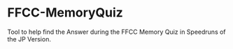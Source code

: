 # FFCC-MemoryQuiz
 Tool to help find the Answer during the FFCC Memory Quiz in Speedruns of the JP Version.
